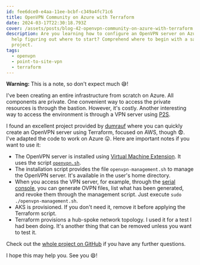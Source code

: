 ```yaml
---
id: fee6dce0-e4aa-11ee-bcbf-c349a4fc71c6
title: OpenVPN Community on Azure with Terraform
date: 2024-03-17T22:30:18.793Z
cover: /assets/posts/blog-42-openvpn-community-on-azure-with-terraform.png
description: Are you learning how to configure an OpenVPN server on Azure? Need
  help figuring out where to start? Comprehend where to begin with a sample
  project.
tags:
  - openvpn
  - point-to-site-vpn
  - terraform
---
```

**Warning:** This is a note, so don't expect much 😅!

I've been creating an entire infrastructure from scratch on Azure. All components are private. One convenient way to access the private resources is through the bastion. However, it's costly. Another interesting way to access the environment is through a VPN server using [P2S](https://learn.microsoft.com/en-us/azure/vpn-gateway/point-to-site-about).

I found an excellent project provided by [dumrauf](https://github.com/dumrauf/openvpn-terraform-install) where you can quickly create an OpenVPN server using Terraform, focused on AWS, though 😨. I've adapted the code to work on Azure 😛. Here are important notes if you want to use it:

* The OpenVPN server is installed using [Virtual Machine Extension](https://learn.microsoft.com/en-us/azure/virtual-machines/extensions/overview). It uses the script [`openvpn.sh`](https://github.com/willianantunes/tutorials/blob/master/2024/03/openvpn-dns/openvpn.sh).
* The installation script provides the file `openvpn-management.sh` to manage the OpenVPN server. It's available in the user's home directory.
* When you access the VPN server, for example, through the [serial console](https://learn.microsoft.com/en-us/troubleshoot/azure/virtual-machines/serial-console-overview), you can generate OVPN files, list what has been generated, and revoke them through the management script. Just execute `sudo ./openvpn-management.sh`.
* AKS is provisioned. If you don't need it, remove it before applying the Terraform script.
* Terraform provisions a hub-spoke network topology. I used it for a test I had been doing. It's another thing that can be removed unless you want to test it.

Check out the [whole project on GitHub](https://github.com/willianantunes/tutorials/tree/master/2024/03/openvpn-dns) if you have any further questions.

I hope this may help you. See you 😄!
